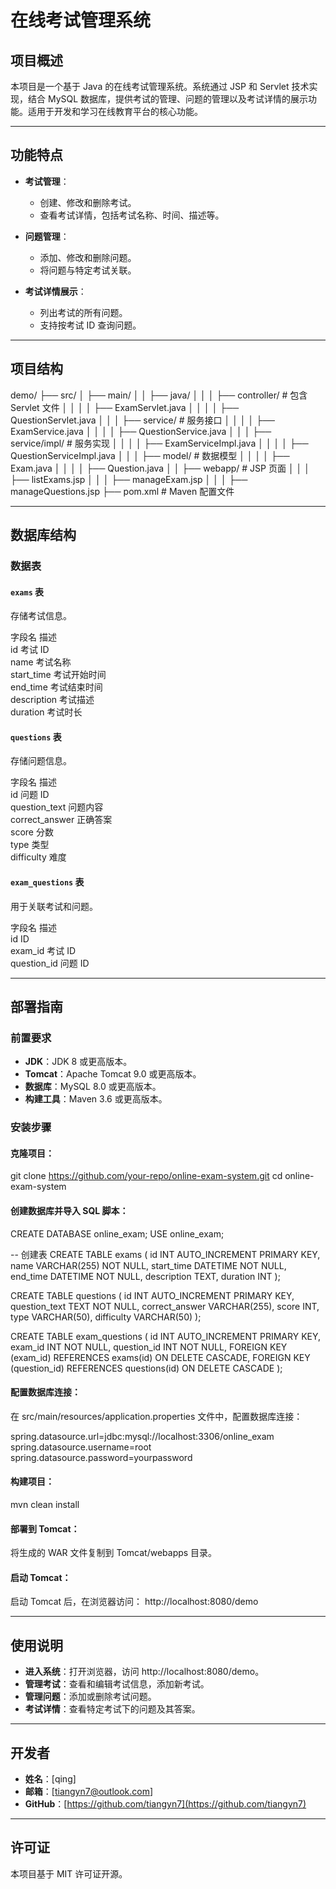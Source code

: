 # 在线考试管理系统

## 项目概述

本项目是一个基于 Java 的在线考试管理系统。系统通过 JSP 和 Servlet 技术实现，结合 MySQL 数据库，提供考试的管理、问题的管理以及考试详情的展示功能。适用于开发和学习在线教育平台的核心功能。

---

## 功能特点

- **考试管理**：
  - 创建、修改和删除考试。
  - 查看考试详情，包括考试名称、时间、描述等。
  
- **问题管理**：
  - 添加、修改和删除问题。 
  - 将问题与特定考试关联。
  
- **考试详情展示**：
  - 列出考试的所有问题。
  - 支持按考试 ID 查询问题。

---

## 项目结构

demo/
├── src/
│   ├── main/
│   │   ├── java/
│   │   │   ├── controller/    # 包含 Servlet 文件
│   │   │   │   ├── ExamServlet.java
│   │   │   │   ├── QuestionServlet.java
│   │   │   ├── service/       # 服务接口
│   │   │   │   ├── ExamService.java
│   │   │   │   ├── QuestionService.java
│   │   │   ├── service/impl/  # 服务实现
│   │   │   │   ├── ExamServiceImpl.java
│   │   │   │   ├── QuestionServiceImpl.java
│   │   │   ├── model/         # 数据模型
│   │   │   │   ├── Exam.java
│   │   │   │   ├── Question.java
│   │   ├── webapp/            # JSP 页面
│   │   │   ├── listExams.jsp
│   │   │   ├── manageExam.jsp
│   │   │   ├── manageQuestions.jsp
├── pom.xml                    # Maven 配置文件

---

## 数据库结构

### 数据表

#### `exams` 表

存储考试信息。

字段名       描述           
id           考试 ID        
name         考试名称       
start_time   考试开始时间   
end_time     考试结束时间   
description  考试描述       
duration     考试时长       

#### `questions` 表

存储问题信息。

字段名         描述           
id             问题 ID        
question_text  问题内容       
correct_answer 正确答案       
score          分数           
type           类型           
difficulty     难度           

#### `exam_questions` 表

用于关联考试和问题。

字段名       描述           
id           ID             
exam_id      考试 ID        
question_id  问题 ID        

---

## 部署指南

### 前置要求

- **JDK**：JDK 8 或更高版本。
- **Tomcat**：Apache Tomcat 9.0 或更高版本。
- **数据库**：MySQL 8.0 或更高版本。
- **构建工具**：Maven 3.6 或更高版本。

### 安装步骤

#### 克隆项目：

git clone https://github.com/your-repo/online-exam-system.git
cd online-exam-system

#### 创建数据库并导入 SQL 脚本：

CREATE DATABASE online_exam;
USE online_exam;

-- 创建表
CREATE TABLE exams (
    id INT AUTO_INCREMENT PRIMARY KEY,
    name VARCHAR(255) NOT NULL,
    start_time DATETIME NOT NULL,
    end_time DATETIME NOT NULL,
    description TEXT,
    duration INT
);

CREATE TABLE questions (
    id INT AUTO_INCREMENT PRIMARY KEY,
    question_text TEXT NOT NULL,
    correct_answer VARCHAR(255),
    score INT,
    type VARCHAR(50),
    difficulty VARCHAR(50)
);

CREATE TABLE exam_questions (
    id INT AUTO_INCREMENT PRIMARY KEY,
    exam_id INT NOT NULL,
    question_id INT NOT NULL,
    FOREIGN KEY (exam_id) REFERENCES exams(id) ON DELETE CASCADE,
    FOREIGN KEY (question_id) REFERENCES questions(id) ON DELETE CASCADE
);

#### 配置数据库连接：

在 src/main/resources/application.properties 文件中，配置数据库连接：

spring.datasource.url=jdbc:mysql://localhost:3306/online_exam
spring.datasource.username=root
spring.datasource.password=yourpassword

#### 构建项目：

mvn clean install

#### 部署到 Tomcat：

将生成的 WAR 文件复制到 Tomcat/webapps 目录。

#### 启动 Tomcat：

启动 Tomcat 后，在浏览器访问：
http://localhost:8080/demo

---

## 使用说明

- **进入系统**：打开浏览器，访问 http://localhost:8080/demo。
- **管理考试**：查看和编辑考试信息，添加新考试。
- **管理问题**：添加或删除考试问题。
- **考试详情**：查看特定考试下的问题及其答案。

---

## 开发者

- **姓名**：[qing]
- **邮箱**：[tiangyn7@outlook.com]
- **GitHub**：[https://github.com/tiangyn7](https://github.com/tiangyn7)

---

## 许可证

本项目基于 MIT 许可证开源。

